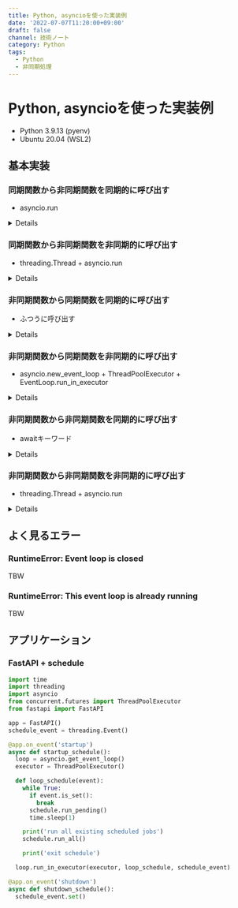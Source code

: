 ```yaml
---
title: Python, asyncioを使った実装例
date: '2022-07-07T11:20:00+09:00'
draft: false
channel: 技術ノート
category: Python
tags:
  - Python
  - 非同期処理
---
```

# Python, asyncioを使った実装例

- Python 3.9.13 (pyenv)
- Ubuntu 20.04 (WSL2)

## 基本実装

### 同期関数から非同期関数を同期的に呼び出す
- asyncio.run

<details>

```python
import asyncio
import time

def main():
  async def func():
    await asyncio.sleep(3)
    print('func exited') # 1

  asyncio.run(func())

  time.sleep(1)
  print('main exited') # 2

main()

print('exited') # 3
```

</details>

### 同期関数から非同期関数を非同期的に呼び出す
- threading.Thread + asyncio.run

<details>

```python
import asyncio
from concurrent.futures import ThreadPoolExecutor
import threading
import time

def main():
  async def func():
    await asyncio.sleep(3)
    print('func exited') # 3

  thread = threading.Thread(target=lambda: asyncio.run(func()))
  thread.start()

  time.sleep(1)
  print('main exited') # 1

main()

print('exited') # 2
```

</details>

### 非同期関数から同期関数を同期的に呼び出す
- ふつうに呼び出す

<details>

```python
import asyncio
import time

async def main():
  def func():
    time.sleep(3)
    print('func exited') # 1

  func()

  await asyncio.sleep(1)
  print('main exited') # 2

asyncio.run(main())

print('exited') # 3
```

</details>

### 非同期関数から同期関数を非同期的に呼び出す
- asyncio.new_event_loop + ThreadPoolExecutor + EventLoop.run_in_executor

<details>

```python
import asyncio
from concurrent.futures import ThreadPoolExecutor
import time

async def main():
  def func():
    time.sleep(3)
    print('func exited') # 3

  loop = asyncio.new_event_loop()
  executor = ThreadPoolExecutor()
  loop.run_in_executor(executor, func)

  await asyncio.sleep(1)
  print('main exited') # 1

asyncio.run(main())

print('exited') # 2
```

</details>

### 非同期関数から非同期関数を同期的に呼び出す
- awaitキーワード

<details>

```python
import asyncio

async def main():
  async def func():
    await asyncio.sleep(3)
    print('func exited') # 1

  await func()

  await asyncio.sleep(1)
  print('main exited') # 2

asyncio.run(main())

print('exited') # 3
```

</details>

### 非同期関数から非同期関数を非同期的に呼び出す
- threading.Thread + asyncio.run

<details>

```python
import asyncio
import threading

async def main():
  async def func():
    await asyncio.sleep(3)
    print('func exited') # 3

  thread = threading.Thread(target=lambda: asyncio.run(func()))
  thread.start()

  await asyncio.sleep(1)
  print('main exited') # 1

asyncio.run(main())

print('exited') # 2
```

</details>


## よく見るエラー

### RuntimeError: Event loop is closed
TBW

### RuntimeError: This event loop is already running
TBW


## アプリケーション

### FastAPI + schedule

```python
import time
import threading
import asyncio
from concurrent.futures import ThreadPoolExecutor
from fastapi import FastAPI

app = FastAPI()
schedule_event = threading.Event()

@app.on_event('startup')
async def startup_schedule():
  loop = asyncio.get_event_loop()
  executor = ThreadPoolExecutor()

  def loop_schedule(event):
    while True:
      if event.is_set():
        break
      schedule.run_pending()
      time.sleep(1)

    print('run all existing scheduled jobs')
    schedule.run_all()

    print('exit schedule')

  loop.run_in_executor(executor, loop_schedule, schedule_event)

@app.on_event('shutdown')
async def shutdown_schedule():
  schedule_event.set()
```
